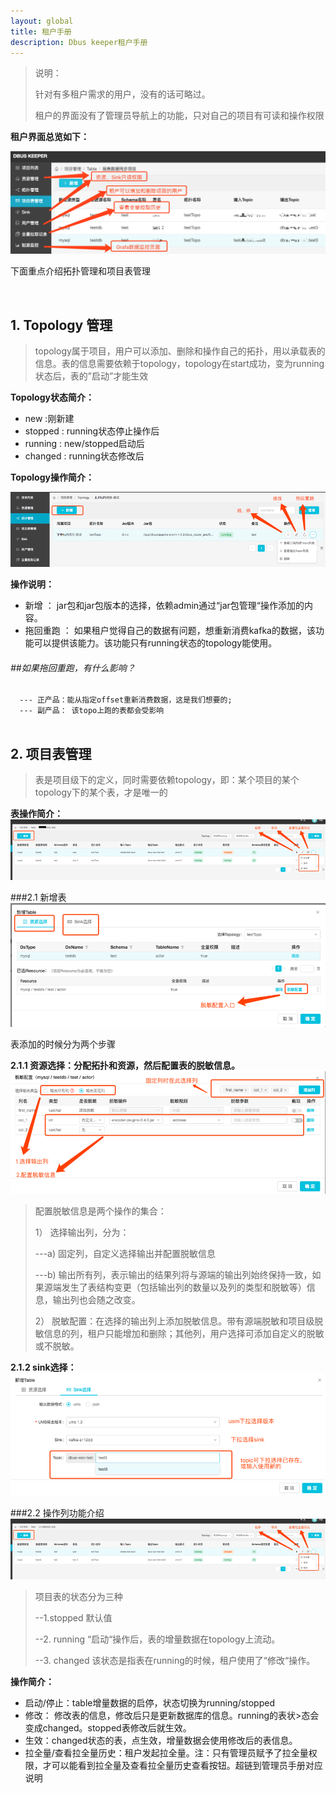 ```yaml
---
layout: global
title: 租户手册
description: Dbus keeper租户手册
---
```

> 说明：
>
> 针对有多租户需求的用户，没有的话可略过。
>
> 租户的界面没有了管理员导航上的功能，只对自己的项目有可读和操作权限
>

**租户界面总览如下：**

![user-global](img/user/user-1-global.png)


下面重点介绍拓扑管理和项目表管理


   ​

## 1. Topology 管理

> topology属于项目，用户可以添加、删除和操作自己的拓扑，用以承载表的信息。表的信息需要依赖于topology，topology在start成功，变为running状态后，表的”启动”才能生效
>

**Topology状态简介：**

- new :刚新建
- stopped : running状态停止操作后
- running : new/stopped启动后
- changed : running状态修改后


**Topology操作简介：**

![user-global](img/user/user-topology-global.png
)


**操作说明：**

- 新增 ： jar包和jar包版本的选择，依赖admin通过“jar包管理“操作添加的内容。
- 拖回重跑 ： 如果租户觉得自己的数据有问题，想重新消费kafka的数据，该功能可以提供该能力。该功能只有running状态的topology能使用。

###### ##如果拖回重跑，有什么影响？
```
  --- 正产品：能从指定offset重新消费数据，这是我们想要的;    
  --- 副产品： 该topo上跑的表都会受影响
  
```


## 2. 项目表管理  

>表是项目级下的定义，同时需要依赖topology，即：某个项目的某个topology下的某个表，才是唯一的
>
>

**表操作简介：**
![user-global](img/user/user-table-global.png)

###2.1 新增表
![user-table-add](img/user/user-table-add.png)

表添加的时候分为两个步骤

**2.1.1 资源选择：分配拓扑和资源，然后配置表的脱敏信息。**
![table-add-output](img/user/user-table-add-output.png
)
>配置脱敏信息是两个操作的集合：
>
>1）	选择输出列，分为：
>
>---a)	固定列，自定义选择输出并配置脱敏信息
>
>---b)	输出所有列，表示输出的结果列将与源端的输出列始终保持一致，如果源端发生了表结构变更（包括输出列的数量以及列的类型和脱敏等）信息，输出列也会随之改变。
>
>2）	脱敏配置：在选择的输出列上添加脱敏信息。带有源端脱敏和项目级脱敏信息的列，租户只能增加和删除；其他列，用户选择可添加自定义的脱敏或不脱敏。


**2.1.2 sink选择：**
![user-table-add-encode](img/user/user-table-add-encode.png
)

###2.2 操作列功能介绍
![user-table-opration](img/user/user-table-opration.png
)

>项目表的状态分为三种
> 
> --1.stopped 默认值
>
> --2. running “启动“操作后，表的增量数据在topology上流动。
>
>--3. changed 该状态是指表在running的时候，租户使用了“修改“操作。
>

**操作简介：**

- 启动/停止：table增量数据的启停，状态切换为running/stopped
- 修改： 修改表的信息，修改后只是更新数据库的信息。running的表状>态会变成changed。stopped表修改后就生效。
- 生效：changed状态的表，点生效，增量数据会使用修改后的表信息。
- 拉全量/查看拉全量历史：租户发起拉全量。注：只有管理员赋予了拉全量权限，才可以能看到拉全量及查看拉全量历史查看按钮。超链到管理员手册对应说明

